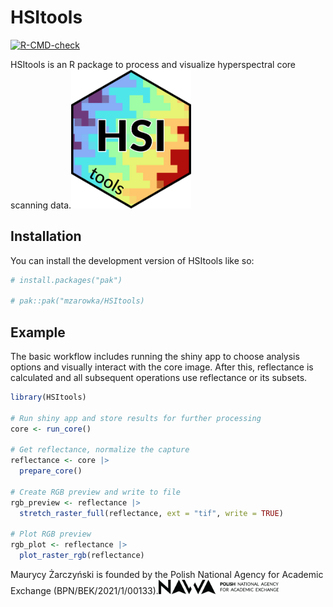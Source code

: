 
<!-- README.md is generated from README.Rmd. Please edit that file -->

# HSItools

<!-- badges: start -->

[![R-CMD-check](https://github.com/mzarowka/HSItools/actions/workflows/R-CMD-check.yaml/badge.svg)](https://github.com/mzarowka/HSItools/actions/workflows/R-CMD-check.yaml)

<!-- badges: end -->

HSItools is an R package to process and visualize hyperspectral core
scanning data.<img src="man/figures/package_logo.png" width="192"
alt="HSItools logo" />

## Installation

You can install the development version of HSItools like so:

``` r
# install.packages("pak")

# pak::pak("mzarowka/HSItools)
```

## Example

The basic workflow includes running the shiny app to choose analysis
options and visually interact with the core image. After this,
reflectance is calculated and all subsequent operations use reflectance
or its subsets.

``` r
library(HSItools)

# Run shiny app and store results for further processing
core <- run_core()

# Get reflectance, normalize the capture
reflectance <- core |>
  prepare_core()

# Create RGB preview and write to file
rgb_preview <- reflectance |>
  stretch_raster_full(reflectance, ext = "tif", write = TRUE)

# Plot RGB preview
rgb_plot <- reflectance |>
  plot_raster_rgb(reflectance)
```

Maurycy Żarczyński is founded by the Polish National Agency for Academic
Exchange
(BPN/BEK/2021/1/00133).<img src="man/figures/nawa_logo.png" width="192" alt="NAWA logo" />
